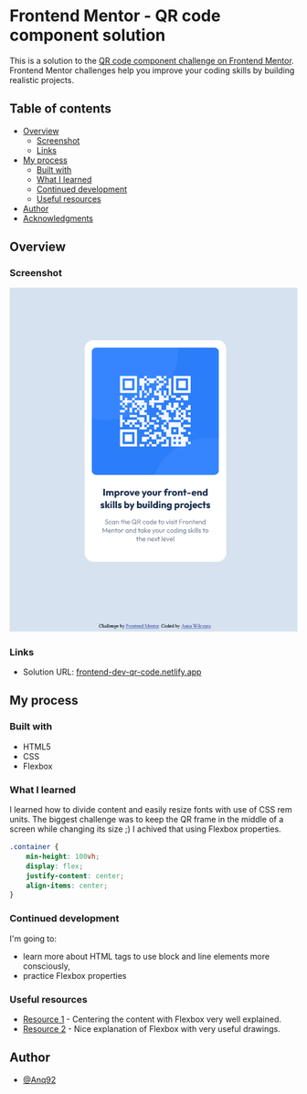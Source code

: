 # Frontend Mentor - QR code component solution

This is a solution to the [QR code component challenge on Frontend Mentor](https://www.frontendmentor.io/challenges/qr-code-component-iux_sIO_H). Frontend Mentor challenges help you improve your coding skills by building realistic projects. 

## Table of contents

- [Overview](#overview)
  - [Screenshot](#screenshot)
  - [Links](#links)
- [My process](#my-process)
  - [Built with](#built-with)
  - [What I learned](#what-i-learned)
  - [Continued development](#continued-development)
  - [Useful resources](#useful-resources)
- [Author](#author)
- [Acknowledgments](#acknowledgments)

## Overview

### Screenshot

![](./images/screenshot.png)

### Links

- Solution URL: [frontend-dev-qr-code.netlify.app](frontend-dev-qr-code.netlify.app)

## My process

### Built with

- HTML5
- CSS
- Flexbox

### What I learned

I learned how to divide content and easily resize fonts with use of CSS rem units. The biggest challenge was to keep the QR frame in the middle of a screen while changing its size ;) I achived that using Flexbox properties.

```css
.container {
    min-height: 100vh;
    display: flex;
    justify-content: center;
    align-items: center;
}
```
### Continued development

I'm going to:
- learn more about HTML tags to use block and line elements more consciously,
- practice Flexbox properties

### Useful resources

- [Resource 1](https://www.better.dev/centering-things-with-css-flexbox) - Centering the content with Flexbox very well explained.
- [Resource 2](https://css-tricks.com/snippets/css/a-guide-to-flexbox/) - Nice explanation of Flexbox with very useful drawings.

## Author

- [@Anq92](https://www.frontendmentor.io/profile/Anq92)
